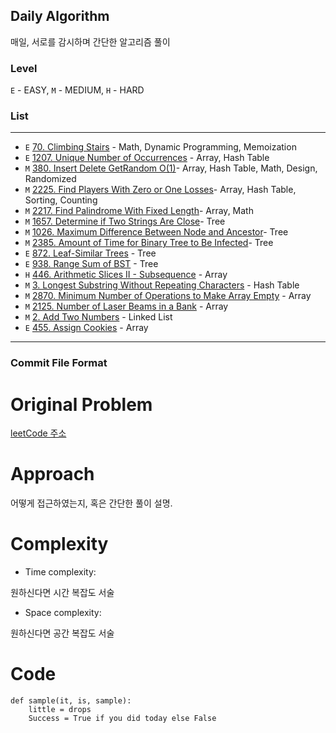 ## Daily Algorithm 

매일, 서로를 감시하며 간단한 알고리즘 풀이

### Level
`E` - EASY, `M` - MEDIUM, `H` - HARD

### List 
---
* `E` [70. Climbing Stairs](https://leetcode.com/problems/climbing-stairs/description/) - Math, Dynamic Programming, Memoization
* `E` [1207. Unique Number of Occurrences](https://leetcode.com/problems/unique-number-of-occurrences/description/) - Array, Hash Table
* `M` [380. Insert Delete GetRandom O(1)](https://leetcode.com/problems/insert-delete-getrandom-o1/description/)- Array, Hash Table, Math, Design, Randomized
* `M` [2225. Find Players With Zero or One Losses](https://leetcode.com/problems/find-players-with-zero-or-one-losses)- Array, Hash Table, Sorting, Counting
* `M` [2217. Find Palindrome With Fixed Length](https://leetcode.com/problems/find-palindrome-with-fixed-length/description/)- Array, Math
* `M` [1657. Determine if Two Strings Are Close](https://leetcode.com/problems/determine-if-two-strings-are-close)- Tree
* `M` [1026. Maximum Difference Between Node and Ancestor](https://leetcode.com/problems/maximum-difference-between-node-and-ancestor/description)- Tree
* `M` [2385. Amount of Time for Binary Tree to Be Infected](https://leetcode.com/problems/amount-of-time-for-binary-tree-to-be-infected/description)- Tree
* `E` [872. Leaf-Similar Trees](https://leetcode.com/problems/leaf-similar-trees/description/) - Tree
* `E` [938. Range Sum of BST](https://leetcode.com/problems/range-sum-of-bst/description/) - Tree
* `H` [446. Arithmetic Slices II - Subsequence](https://leetcode.com/problems/arithmetic-slices-ii-subsequence/description/) - Array
* `M` [3. Longest Substring Without Repeating Characters](https://leetcode.com/problems/longest-substring-without-repeating-characters/description/) - Hash Table
* `M` [2870. Minimum Number of Operations to Make Array Empty](https://leetcode.com/problems/minimum-number-of-operations-to-make-array-empty/description/) - Array
* `M` [2125. Number of Laser Beams in a Bank](https://leetcode.com/problems/number-of-laser-beams-in-a-bank/description/) - Array
* `M` [2. Add Two Numbers](https://leetcode.com/problems/add-two-numbers/description/) - Linked List
* `E` [455. Assign Cookies](https://leetcode.com/problems/assign-cookies/) - Array



---
### Commit File Format

# Original Problem
<!-- 원문 링크 ex )  https://leetcode.com/problems/assign-cookies/?envType=daily-question -->
[leetCode 주소](https://leetcode.com/problems)

# Approach
<!-- Describe your approach to solving the problem. -->
어떻게 접근하였는지, 혹은 간단한 풀이 설명.

# Complexity
- Time complexity:
<!-- Add your time complexity here, e.g. $$O(n)$$ -->
원하신다면 시간 복잡도 서술
- Space complexity:
<!-- Add your space complexity here, e.g. $$O(n)$$ -->
원하신다면 공간 복잡도 서술

# Code
```
def sample(it, is, sample):
    little = drops
    Success = True if you did today else False
```
